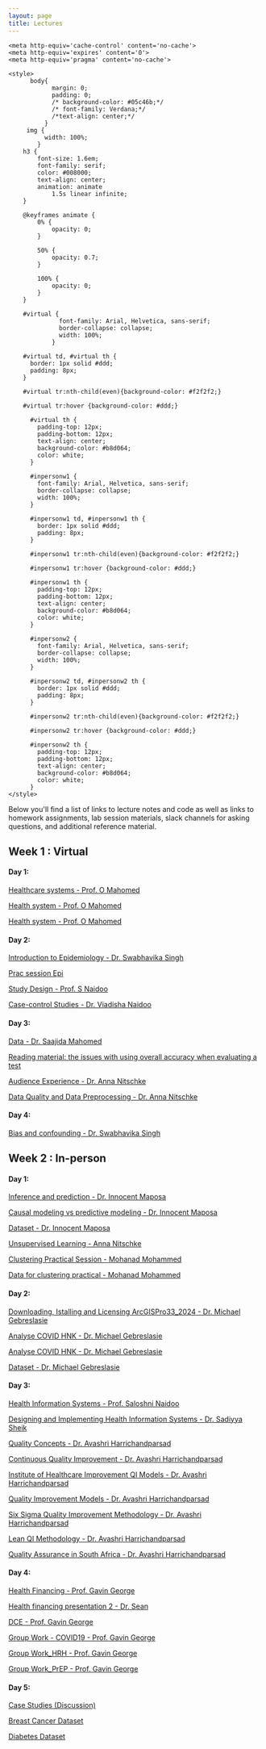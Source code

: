 ```yaml
---
layout: page
title: Lectures
---
```

<html lang="en">
    
<head>
    <meta charset="UTF-8">
     <meta name="viewport" content="width=device-width, initial-scale=1.0"> 

    <meta http-equiv='cache-control' content='no-cache'> 
    <meta http-equiv='expires' content='0'> 
    <meta http-equiv='pragma' content='no-cache'>
  
    <style>
          body{
                margin: 0;
                padding: 0;
                /* background-color: #05c46b;*/
                /* font-family: Verdana;*/
                /*text-align: center;*/
              }
         img {
              width: 100%;
            }
        h3 {
            font-size: 1.6em;
            font-family: serif;
            color: #008000;
            text-align: center;
            animation: animate 
                1.5s linear infinite;
        }
  
        @keyframes animate {
            0% {
                opacity: 0;
            }
  
            50% {
                opacity: 0.7;
            }
  
            100% {
                opacity: 0;
            }
        }
      
        #virtual {
                  font-family: Arial, Helvetica, sans-serif;
                  border-collapse: collapse;
                  width: 100%;
                }

        #virtual td, #virtual th {
          border: 1px solid #ddd;
          padding: 8px;
        }

        #virtual tr:nth-child(even){background-color: #f2f2f2;}

        #virtual tr:hover {background-color: #ddd;}

          #virtual th {
            padding-top: 12px;
            padding-bottom: 12px;
            text-align: center;
            background-color: #b8d064;
            color: white;
          }

          #inpersonw1 {
            font-family: Arial, Helvetica, sans-serif;
            border-collapse: collapse;
            width: 100%;
          }

          #inpersonw1 td, #inpersonw1 th {
            border: 1px solid #ddd;
            padding: 8px;
          }

          #inpersonw1 tr:nth-child(even){background-color: #f2f2f2;}

          #inpersonw1 tr:hover {background-color: #ddd;}

          #inpersonw1 th {
            padding-top: 12px;
            padding-bottom: 12px;
            text-align: center;
            background-color: #b8d064;
            color: white;
          }

          #inpersonw2 {
            font-family: Arial, Helvetica, sans-serif;
            border-collapse: collapse;
            width: 100%;
          }

          #inpersonw2 td, #inpersonw2 th {
            border: 1px solid #ddd;
            padding: 8px;
          }

          #inpersonw2 tr:nth-child(even){background-color: #f2f2f2;}

          #inpersonw2 tr:hover {background-color: #ddd;}

          #inpersonw2 th {
            padding-top: 12px;
            padding-bottom: 12px;
            text-align: center;
            background-color: #b8d064;
            color: white;
          }
    </style>
</head>
  
<body>

Below you'll find a list of links to lecture notes and code as well as links to homework assignments, lab session materials, slack channels for asking questions, and additional reference material.




<h2>Week 1 : Virtual</h2>

<h4> Day 1:</h4>

<a href="https://hscourseukzn2024.github.io/PDFLectures/Healthcare systems 2024.pdf" download> Healthcare systems - Prof. O Mahomed </a> <br>

<a href="https://hscourseukzn2024.github.io/PDFLectures/Health system 2024 .pdf" download> Health system - Prof. O Mahomed </a> <br>

<a href="https://stuukznac-my.sharepoint.com/:p:/g/personal/mohammedm1_ukzn_ac_za/Ec5_biRAxWhDola9Z1MrFc4Bj3xiQNZeTyt-dUKOUjE5UQ?e=K75Y1a" download> Health system - Prof. O Mahomed </a> <br>


<h4> Day 2:</h4>

<a href="https://hscourseukzn2024.github.io/PDFLectures/Introduction to Epidemiology.pdf" download> Introduction to Epidemiology - Dr. Swabhavika Singh </a> <br>

<a href="https://hscourseukzn2024.github.io/PDFLectures/Prac session Epi 20.08.24 - Copy.pdf" download> Prac session Epi </a> <br>

<a href="https://hscourseukzn2024.github.io/PDFLectures/DSI-Health Sytems_ Study Design_Washa Takwimu _Final.pdf" download> Study Design - Prof. S Naidoo </a> <br> 

<a href="https://hscourseukzn2024.github.io/PDFLectures/DSI-Health Sytems_ Case-control Studies.pdf" download> Case-control Studies - Dr. Viadisha Naidoo </a> <br> 


<h4> Day 3:</h4>

<a href="https://hscourseukzn2024.github.io/PDFLectures/screening 2024.pdf" download> Data - Dr. Saajida Mahomed</a> <br>

<a href="https://hscourseukzn2024.github.io/PDFLectures/jgi_30091.pdf" download> Reading material: the issues with using overall accuracy when evaluating a test </a> <br>

<a href="https://hscourseukzn2024.github.io/PDFLectures/Audience Experience.pptx" download> Audience Experience - Dr. Anna Nitschke </a> <br>

<a href="https://hscourseukzn2024.github.io/PDFLectures/Data Quality and Data Preprocessing _ Nitschke.pdf" download> Data Quality and Data Preprocessing - Dr. Anna Nitschke </a> <br>



<h4> Day 4:</h4>

<a href="https://hscourseukzn2024.github.io/PDFLectures/Bias and confounding.pdf" download> Bias and confounding - Dr. Swabhavika Singh </a> <br>


<h2>Week 2 : In-person</h2>

<h4> Day 1:</h4>
<a href="https://hscourseukzn2024.github.io/PDFLectures/Inference-and-predictionv1.pdf" download> Inference and prediction - Dr. Innocent Maposa </a> <br>

<a href="https://hscourseukzn2024.github.io/PDFLectures/Causal-modeling-vs-predictive-modeling.pdf" download> Causal modeling vs predictive modeling - Dr. Innocent Maposa </a> <br>

<a href="https://hscourseukzn2024.github.io/PDFLectures/popdatex.xlsx" download> Dataset - Dr. Innocent Maposa </a> <br>

<a href="https://hscourseukzn2024.github.io/PDFLectures/Unsupervised_Learning_Nitschke.pdf" download> Unsupervised Learning - Anna Nitschke </a> <br>

<a href="https://hscourseukzn2024.github.io/PDFLectures/Clustering_Practical_Session.Rmd" download> Clustering Practical Session - Mohanad Mohammed </a> <br>

<a href="https://hscourseukzn2024.github.io/PDFLectures/clustering_data_final.csv" download> Data for clustering practical - Mohanad Mohammed </a> <br>


<h4> Day 2:</h4>

<a href="https://hscourseukzn2024.github.io/PDFLectures/DownloadingIstallingAndLicensingArcGISPro33_2024.pdf" download> Downloading, Istalling and Licensing ArcGISPro33_2024 - Dr. Michael Gebreslasie </a> <br>

<a href="https://hscourseukzn2024.github.io/PDFLectures/Analyse COVID HNK.docx" download> Analyse COVID HNK - Dr. Michael Gebreslasie </a> <br>

<a href="https://hscourseukzn2024.github.io/PDFLectures/Track virus spread with ArcGIS Insights.docx" download> Analyse COVID HNK - Dr. Michael Gebreslasie </a> <br>

<a href="https://drive.google.com/file/d/1IgoO8kN7e_8o-4lu-0vH-xjaWBNIVkyl/view?usp=drive_link"> Dataset - Dr. Michael Gebreslasie </a> <br>


<h4> Day 3:</h4>

<a href="https://hscourseukzn2024.github.io/PDFLectures/Health Information Systems2024_DSI.pdf" download> Health Information Systems - Prof. Saloshni Naidoo </a> <br>

<a href="https://hscourseukzn2024.github.io/PDFLectures/Designing and Implementing Health Information Systems.pdf" download> Designing and Implementing Health Information Systems - Dr. Sadiyya Sheik </a> <br>

<a href="https://hscourseukzn2024.github.io/PDFLectures/1_Quality Concepts 2024.pdf" download> Quality Concepts - Dr. Avashri Harrichandparsad </a> <br>

<a href="https://hscourseukzn2024.github.io/PDFLectures/2 Continuous Quality Improvement 2024.pdf" download> Continuous Quality Improvement - Dr. Avashri Harrichandparsad </a> <br>

<a href="https://hscourseukzn2024.github.io/PDFLectures/3 Institute of Healthcare Improvement QI Models.pdf" download> Institute of Healthcare Improvement QI Models - Dr. Avashri Harrichandparsad </a> <br>

<a href="https://hscourseukzn2024.github.io/PDFLectures/4_Quality Improvement Models.pdf" download> Quality Improvement Models - Dr. Avashri Harrichandparsad </a> <br>

<a href="https://hscourseukzn2024.github.io/PDFLectures/5_Six Sigma Quality Improvement Methodology.pdf" download> Six Sigma Quality Improvement Methodology - Dr. Avashri Harrichandparsad </a> <br>

<a href="https://hscourseukzn2024.github.io/PDFLectures/6_Lean QI Methodology.pdf" download> Lean QI Methodology - Dr. Avashri Harrichandparsad </a> <br>

<a href="https://hscourseukzn2024.github.io/PDFLectures/7_Quality Assurance in South Africa.pdf" download> Quality Assurance in South Africa - Dr. Avashri Harrichandparsad </a> <br>


<h4> Day 4:</h4>

<a href="https://hscourseukzn2024.github.io/PDFLectures/Session 1_Health Financing_HSS short course_August2024.pdf" download> Health Financing - Prof. Gavin George </a> <br>

<a href="https://hscourseukzn2024.github.io/PDFLectures/Health financing presentation.pdf" download> Health financing presentation 2 - Dr. Sean </a> <br>

<a href="https://hscourseukzn2024.github.io/PDFLectures/Session 3_DCE_HSS short course_August2024.pdf" download> DCE - Prof. Gavin George </a> <br>

<a href="https://hscourseukzn2024.github.io/PDFLectures/Group Work_COVID19.docx" download> Group Work - COVID19 - Prof. Gavin George </a> <br>

<a href="https://hscourseukzn2024.github.io/PDFLectures/Group Work_HRH.docx" download> Group Work_HRH - Prof. Gavin George </a> <br>

<a href="https://hscourseukzn2024.github.io/PDFLectures/Group Work_PrEP.docx" download> Group Work_PrEP - Prof. Gavin George </a> <br>


<h4> Day 5:</h4>

<a href="https://hscourseukzn2024.github.io/PDFLectures/Case Studies.docx" download> Case Studies (Discussion) </a> <br>

<a href="https://hscourseukzn2024.github.io/PDFLectures/breast_cancer.csv" download> Breast Cancer Dataset </a> <br>

<a href="https://hscourseukzn2024.github.io/PDFLectures/diabetes.csv" download> Diabetes Dataset </a> <br>


<!--



<h5>Groups Presentations</h5>

<a href="https://hscourseukzn.github.io/PDFLectures/Data science QIP vino.pdf" download> Data science QIP - [Dennis - Vincent - Jeroen - Vino] </a> <br>

<a href="https://hscourseukzn.github.io/PDFLectures/ReproHealth_Revive_2023.pdf" download> ReproHealth_Revive_2023 - [Zakia Salod - Castory Munishi - Ayogeboh Epizitone - Khanyisile Nene] </a> <br>

<a href="https://hscourseukzn.github.io/PDFLectures/Health_Horizons_India_2023.pdf" download> Health_Horizons_India_2023 - [Zakia Salod - Nonjabulo Gwala - Castory Munishi - Jeroen Van Lobenstein] </a> <br>

<a href="https://hscourseukzn.github.io/PDFLectures/NCD_ Slides.pdf" download> NCD - [Rebecca - Yakubu - Nonjabulo - Amos] </a> <br>

<a href="https://hscourseukzn.github.io/PDFLectures/Immunisation Group3.pdf" download> Immunisation - [Andile Dlamini - Alex Mutebe - Enock Mwizerwa] </a> <br>


<h4> Day 5:</h4>

<a href="https://hscourseukzn.github.io/PDFLectures/Fundamentals of R.zip" download> Fundamentals of R - Dr. Mohanad</a> <br>


<h4> Day 6:</h4>

<a href="https://hscourseukzn.github.io/PDFLectures/DSI-Africa_quasiexperimental.pdf" download> DSI-Africa Quasi Experimental - Prof. Till </a> <br>

<h4> Day 7:</h4>

<a href="https://hscourseukzn.github.io/PDFLectures/DSI-Africa dimension reduction.pdf" download> Dimension Reduction - Prof. Till </a> <br>

<a href="https://hscourseukzn.github.io/PDFLectures/HS_prac2.Rmd" download> PCA Practical - Dr. Mohanad </a> <br>

<a href="https://hscourseukzn.github.io/PDFLectures/Assets_Data - prac.csv" download> Assets Data - PCA Practical - Dr. Mohanad </a> <br>

<h4> Day 8:</h4>
<a href="https://hscourseukzn.github.io/PDFLectures/DSI-Africa cluster analysis.pdf" download> DSI-Africa cluster analysis - Prof. Till </a> <br>

<a href="https://hscourseukzn.github.io/PDFLectures/clustering_data_final.csv" download> Dataset - Clustering Analysis Practical - Dr. Mohanad </a> <br>

<a href="https://hscourseukzn.github.io/PDFLectures/Clustering Practical Session 3.Rmd" download> Clustering Practical Session 3 - Dr. Mohanad </a> <br>

<a href="https://uc-r.github.io/kmeans_clustering"> Tutorial </a> <br>


<h4> Day 9:</h4>

<a href="https://hscourseukzn.github.io/PDFLectures/Prediction_30Aug23.pdf" download> Prediction - Prof. Till </a> <br>

<a href="https://hscourseukzn.github.io/PDFLectures/Data_group_Prac.csv" download> Dataset - Prediction Practical - Dr. Mohanad </a> <br>

<a href="https://hscourseukzn.github.io/PDFLectures/Prediction - Practical.Rmd" download> Prediction - Practical - Dr. Mohanad </a> <br>

<a href="https://rpubs.com/pmtam/knn"> Tutorial </a> <br>

-->
</body>
</html>



